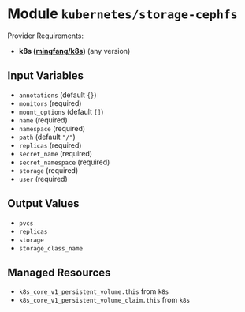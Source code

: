 
# Module `kubernetes/storage-cephfs`

Provider Requirements:
* **k8s ([mingfang/k8s](https://registry.terraform.io/providers/mingfang/k8s/latest))** (any version)

## Input Variables
* `annotations` (default `{}`)
* `monitors` (required)
* `mount_options` (default `[]`)
* `name` (required)
* `namespace` (required)
* `path` (default `"/"`)
* `replicas` (required)
* `secret_name` (required)
* `secret_namespace` (required)
* `storage` (required)
* `user` (required)

## Output Values
* `pvcs`
* `replicas`
* `storage`
* `storage_class_name`

## Managed Resources
* `k8s_core_v1_persistent_volume.this` from `k8s`
* `k8s_core_v1_persistent_volume_claim.this` from `k8s`

